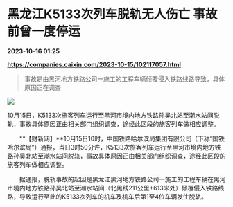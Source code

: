 # 黑龙江K5133次列车脱轨无人伤亡 事故前曾一度停运

**2023-10-16 01:25**

**https://companies.caixin.com/2023-10-15/102117057.html**

> 事故是由黑河地方铁路公司一施工的工程车辆倾覆侵入铁路线路导致，具体原因正在调查

  

![](https://img.caixin.com/2023-10-15/169736675954852_840_560.jpg)

10月15日，K5133次旅客列车运行至黑河市境内地方铁路孙吴北站至潮水站间脱轨，事故具体原因正由相关部门组织调查，途经此区段的旅客列车做相应调整。

  

　　**【财新网】**10月15日10时，中国铁路哈尔滨局集团有限公司（下称“国铁哈尔滨局”）通报，当日3时50分许，K5133次旅客列车运行至黑河市境内地方铁路孙吴北站至潮水站间脱轨，事故具体原因正由相关部门组织调查，途经此区段的旅客列车做相应调整。

　　据通报，脱轨事故的起因是黑龙江黑河地方铁路公司一施工的工程车辆在黑河市境内地方铁路孙吴北站至潮水站间（北黑线211公里+613米处）倾覆侵入铁路线路，导致运行至此的K5133次列车的机车及机车后第1至4位车辆发生脱轨。